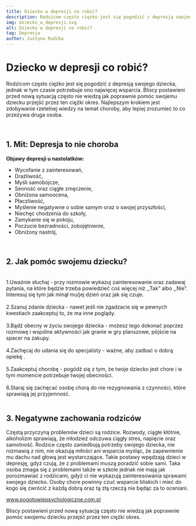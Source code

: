 ```yaml
---
title: Dziecko w depresji co robić?
description: Rodzicom często ciężko jest się pogodzić z depresją swojego dziecka, jednak w tym czasie potrzebuje ono najwięcej wsparcia.
img: dziecko_w_depresji.svg
alt: Dziecko w depresji co robić?
tag: Depresja
author: Justyna Rudzka
---
```



# Dziecko w depresji co robić?
Rodzicom często ciężko jest się pogodzić z depresją swojego dziecka, jednak w tym czasie potrzebuje ono najwięcej wsparcia. Bliscy postawieni przed nową sytuacją często nie wiedzą jak poprawnie pomóc swojemu dziecku przejść przez ten ciężki okres. Najlepszym krokiem jest zdobywanie rzetelnej wiedzy na temat choroby, aby lepiej zrozumieć to co przeżywa druga osoba.  

<br>

## 1. Mit: Depresja to nie choroba

<strong>Objawy depresji u nastolatków:</strong>

- Wycofanie z zainteresowań,<br>
- Drażliwość,<br>
- Myśli samobójcze,<br>
- Senność oraz ciągłe zmęczenie,<br>
- Obniżona samoocena,<br>
- Płaczliwość,<br>
- Myślenie negatywne o sobie samym oraz o swojej przyszłości,<br>
- Niechęć chodzenia do szkoły,<br>
- Zamykanie się w pokoju,<br>
- Poczucie bezradności, zobojętnienie,<br>
- Obniżony nastrój,<br>


<br>

## 2. Jak pomóc swojemu dziecku?
<br>
1.Uważnie słuchaj - przy rozmowie wykazuj zainteresowanie oraz zadawaj pytania, na które będzie trzeba powiedzieć coś więcej niż ,,Tak” albo ,,Nie”. Interesuj się tym jak minął mu/jej dzień oraz jak się czuje. <br><br>
2.Szanuj zdanie dziecka - nawet jeśli nie zgadzacie się w pewnych kwestiach zaakceptuj to, że ma inne poglądy. <br><br>
3.Bądź obecny w życiu swojego dziecka - możesz tego dokonać poprzez rozmowę i  wspólne aktywności jak granie w gry planszowe, pójście na spacer na zakupy.<br><br>
4.Zachęcaj do udania się do specjalisty - ważne, aby zadbać o dobrą opiekę .<br><br>
5.Zaakceptuj chorobę - pogódź się z tym, że twoje dziecko jest chore i w tym momencie potrzebuje twojej obecności.<br> <br>
6.Staraj się zachęcać osobę chorą do nie rezygnowania z czynności, które sprawiają jej przyjemność. <br><br>


## 3. Negatywne zachowania rodziców

Częstą przyczyną problemów dzieci są rodzice. Rozwody, ciągłe kłótnie, alkoholizm sprawiają, że młodzież odczuwa ciągły stres, napięcie oraz samotność. Rodzice często zaniedbują potrzeby swojego dziecka, nie rozmawią z nim, nie okazują miłości ani wsparcia myśląc, że zapewnienie mu dachu nad głową jest wystarczające. Takie postawy wpędzają dzieci w depresję, gdyż czują, że z problemami muszą poradzić sobie sami. Taka osoba zmaga się z problemami także w szkole jednak nie mają jak porozmawiać z rodzicami, gdyż ci nie wykazują zainteresowania sprawami swojego dziecko. Osoby chore powinny czuć wsparcie bliskich i mieć do kogo się zwrócić z każdą dobrą oraz tą złą rzeczą nie będąc za to oceniani.  


<a href="https://www.pogotowiepsychologiczne.com.pl/rodzicu-reaguj-to-moze-byc-depresja-wskazowki-dla-rodzicow/" target="_blank" rel="noopener noreferrer">www.pogotowiepsychologiczne.com.pl</a>


Bliscy postawieni przed nową sytuacją często nie wiedzą jak poprawnie pomóc swojemu dziecku przejść przez ten ciężki okres. 
